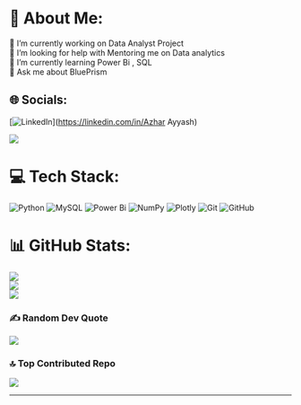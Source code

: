 # 💫 About Me:
🔭 I’m currently working on Data Analyst Project<br>🤝 I’m looking for help with Mentoring me on Data analytics <br>🌱 I’m currently learning Power Bi , SQL<br>💬 Ask me about BluePrism 


## 🌐 Socials:
[![LinkedIn](https://img.shields.io/badge/LinkedIn-%230077B5.svg?logo=linkedin&logoColor=white)](https://linkedin.com/in/Azhar Ayyash) 


[![](https://visitcount.itsvg.in/api?id=Az-har&icon=2&color=9)](https://visitcount.itsvg.in)

# 💻 Tech Stack:
![Python](https://img.shields.io/badge/python-3670A0?style=for-the-badge&logo=python&logoColor=ffdd54) ![MySQL](https://img.shields.io/badge/mysql-4479A1.svg?style=for-the-badge&logo=mysql&logoColor=white) ![Power Bi](https://img.shields.io/badge/power_bi-F2C811?style=for-the-badge&logo=powerbi&logoColor=black) ![NumPy](https://img.shields.io/badge/numpy-%23013243.svg?style=for-the-badge&logo=numpy&logoColor=white) ![Plotly](https://img.shields.io/badge/Plotly-%233F4F75.svg?style=for-the-badge&logo=plotly&logoColor=white) ![Git](https://img.shields.io/badge/git-%23F05033.svg?style=for-the-badge&logo=git&logoColor=white) ![GitHub](https://img.shields.io/badge/github-%23121011.svg?style=for-the-badge&logo=github&logoColor=white)
# 📊 GitHub Stats:
![](https://github-readme-stats.vercel.app/api?username=Az-har&theme=neon&hide_border=false&include_all_commits=true&count_private=true)<br/>
![](https://github-readme-streak-stats.herokuapp.com/?user=Az-har&theme=neon&hide_border=false)<br/>
![](https://github-readme-stats.vercel.app/api/top-langs/?username=Az-har&theme=neon&hide_border=false&include_all_commits=true&count_private=true&layout=compact)

### ✍️ Random Dev Quote
![](https://quotes-github-readme.vercel.app/api?type=horizontal&theme=tokyonight)

### 🔝 Top Contributed Repo
![](https://github-contributor-stats.vercel.app/api?username=Az-har&limit=5&theme=neon&combine_all_yearly_contributions=true)

---

<!-- Proudly created with GPRM ( https://gprm.itsvg.in ) -->
